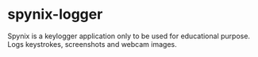 # spynix-logger
Spynix is a keylogger application only to be used for educational purpose. Logs keystrokes, screenshots and webcam images.
